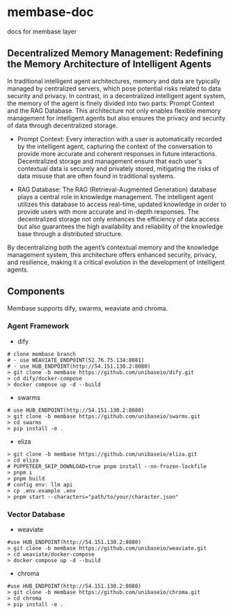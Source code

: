 # membase-doc
docs for membase layer


## Decentralized Memory Management: Redefining the Memory Architecture of Intelligent Agents

In traditional intelligent agent architectures, memory and data are typically managed by centralized servers, which pose potential risks related to data security and privacy. In contrast, in a decentralized intelligent agent system, the memory of the agent is finely divided into two parts: Prompt Context and the RAG Database. This architecture not only enables flexible memory management for intelligent agents but also ensures the privacy and security of data through decentralized storage.

+ Prompt Context: Every interaction with a user is automatically recorded by the intelligent agent, capturing the context of the conversation to provide more accurate and coherent responses in future interactions. Decentralized storage and management ensure that each user's contextual data is securely and privately stored, mitigating the risks of data misuse that are often found in traditional systems.

+ RAG Database: The RAG (Retrieval-Augmented Generation) database plays a central role in knowledge management. The intelligent agent utilizes this database to access real-time, updated knowledge in order to provide users with more accurate and in-depth responses. The decentralized storage not only enhances the efficiency of data access but also guarantees the high availability and reliability of the knowledge base through a distributed structure.

By decentralizing both the agent’s contextual memory and the knowledge management system, this architecture offers enhanced security, privacy, and resilience, making it a critical evolution in the development of intelligent agents.

## Components

Membase supports dify, swarms, weaviate and chroma. 

### Agent Framework

+ dify

```shell
# clone membase branch
# - use WEAVIATE_ENDPOINT(52.76.75.134:8081)
# - use HUB_ENDPOINT(http://54.151.130.2:8080)
> git clone -b membase https://github.com/unibaseio/dify.git
> cd dify/docker-compose
> docker compose up -d --build
```

+ swarms

```shell
# use HUB_ENDPOINT(http://54.151.130.2:8080)
> git clone -b membase https://github.com/unibaseio/swarms.git
> cd swarms
> pip install -e .
```

+ eliza

```shell
> git clone -b membase https://github.com/unibaseio/eliza.git
> cd eliza
# PUPPETEER_SKIP_DOWNLOAD=true pnpm install --no-frozen-lockfile
> pnpm i
> pnpm build
# config env: llm api
> cp .env.example .env
> pnpm start --characters="path/to/your/character.json"
```


### Vector Database

+ weaviate

```shell
#use HUB_ENDPOINT(http://54.151.130.2:8080)
> git clone -b membase https://github.com/unibaseio/weaviate.git
> cd weaviate/docker-compose 
> docker compose up -d --build
```

+ chroma

```shell
#use HUB_ENDPOINT(http://54.151.130.2:8080)
> git clone -b membase https://github.com/unibaseio/chroma.git
> cd chroma
> pip install -e .
```